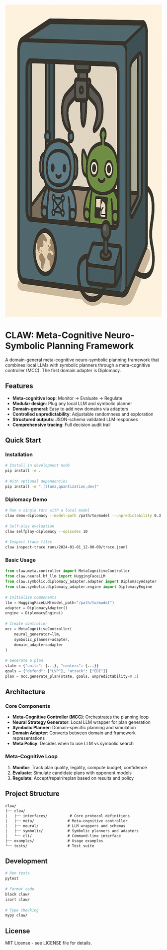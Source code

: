 <div align="center">
  <img src="CLAW_logo.png" alt="CLAW Logo" width="1000" height="1000">
</div>

# CLAW: Meta-Cognitive Neuro-Symbolic Planning Framework

A domain-general meta-cognitive neuro-symbolic planning framework that combines local LLMs with symbolic planners through a meta-cognitive controller (MCC). The first domain adapter is Diplomacy.

## Features

- **Meta-cognitive loop**: Monitor → Evaluate → Regulate
- **Modular design**: Plug any local LLM and symbolic planner
- **Domain-general**: Easy to add new domains via adapters
- **Controlled unpredictability**: Adjustable randomness and exploration
- **Structured outputs**: JSON-schema validated LLM responses
- **Comprehensive tracing**: Full decision audit trail

## Quick Start

### Installation

```bash
# Install in development mode
pip install -e .

# With optional dependencies
pip install -e ".[llama,quantization,dev]"
```

### Diplomacy Demo

```bash
# Run a single turn with a local model
claw demo-diplomacy --model-path /path/to/model --unpredictability 0.3

# Self-play evaluation
claw selfplay-diplomacy --episodes 10

# Inspect trace files
claw inspect-trace runs/2024-01-01_12-00-00/trace.jsonl
```

### Basic Usage

```python
from claw.meta.controller import MetaCognitiveController
from claw.neural.hf_llm import HuggingFaceLLM
from claw.symbolic.diplomacy_adapter.adapter import DiplomacyAdapter
from claw.symbolic.diplomacy_adapter.engine import DiplomacyEngine

# Initialize components
llm = HuggingFaceLLM(model_path="/path/to/model")
adapter = DiplomacyAdapter()
engine = DiplomacyEngine()

# Create controller
mcc = MetaCognitiveController(
    neural_generator=llm,
    symbolic_planner=adapter,
    domain_adapter=adapter
)

# Generate a plan
state = {"units": {...}, "centers": {...}}
goals = {"defend": ["LVP"], "attack": ["EDI"]}
plan = mcc.generate_plan(state, goals, unpredictability=0.3)
```

## Architecture

### Core Components

- **Meta-Cognitive Controller (MCC)**: Orchestrates the planning loop
- **Neural Strategy Generator**: Local LLM wrapper for plan generation
- **Symbolic Planner**: Domain-specific planning and simulation
- **Domain Adapter**: Converts between domain and framework representations
- **Meta Policy**: Decides when to use LLM vs symbolic search

### Meta-Cognitive Loop

1. **Monitor**: Track plan quality, legality, compute budget, confidence
2. **Evaluate**: Simulate candidate plans with opponent models
3. **Regulate**: Accept/repair/replan based on results and policy

## Project Structure

```
claw/
├── claw/
│   ├── interfaces/          # Core protocol definitions
│   ├── meta/               # Meta-cognitive controller
│   ├── neural/             # LLM wrappers and schemas
│   ├── symbolic/           # Symbolic planners and adapters
│   └── cli/                # Command-line interface
├── examples/               # Usage examples
└── tests/                  # Test suite
```

## Development

```bash
# Run tests
pytest

# Format code
black claw/
isort claw/

# Type checking
mypy claw/
```

## License

MIT License - see LICENSE file for details.